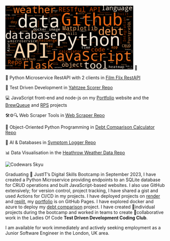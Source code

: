 ![Ellen Houghton Skills Word Cloud](https://github.com/annwyl21/annwyl21.github.io/blob/main/images/github_profile_image.png) 
👋

🐍 Python Microservice RestAPI with 2 clients in [Film Flix RestAPI](https://github.com/annwyl21/FilmFlixRestAPI)

&#129514; Test Driven Development in [Yahtzee Scorer Repo](https://github.com/annwyl21/yahtzee)

&#128187; JavaScript front-end and node-js on my [Portfolio](https://annwyl21.github.io/) website and the [BrewQueue](https://annwyl21.github.io/Fulfillment/index.html) and [RPS](https://annwyl21.github.io/RockPaperScissors/Assignment_5_Ellen_2of3.html) projects

🛠️⚙️🔍 Web Scraper Tools in [Web Scraper Repo](https://github.com/annwyl21/webscraper)

&#128105; Object-Oriented Python Programming in [Debt Comparison Calculator Repo](https://github.com/annwyl21/debt_comparison)

&#129302; AI & Databases in [Symptom Logger Repo](https://github.com/annwyl21/symptom_record)

&#128202; Data Visualisation in the [Heathrow Weather Data Repo](https://github.com/annwyl21/heatmap_weather)

![Codewars 5kyu](https://www.codewars.com/users/annwyl21/badges/micro)

Graduating &#127979; JustIT’s Digital Skills Bootcamp in September 2023, I have created a Python Microservice providing endpoints to an SQLite database for CRUD operations and built JavaScript-based websites. 
I also use GitHub extensively; for version control, project tracking, I have shared a gist and used Actions for CI/CD in my projects. 
I have deployed projects on [render](https://github.com/annwyl21/FilmFlixRestAPI) and [replit](https://github.com/annwyl21/yahtzee), my [portfolio](https://annwyl21.github.io/) is on GitHub Pages. I have explored docker and azure to deploy my [debt comparison](https://github.com/annwyl21/debt_comparison) project.
I have created &#128195;individual projects during the bootcamp and worked in teams to create 🤝collaborative work in the Ladies Of Code **Test Driven Development Coding Club**.

I am available for work immediately and actively seeking employment as a Junior Software Engineer in the London, UK area.

